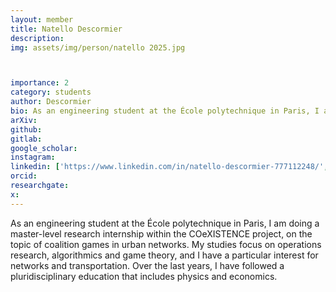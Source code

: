 ```yaml
---
layout: member
title: Natello Descormier
description:
img: assets/img/person/natello 2025.jpg



importance: 2
category: students
author: Descormier
bio: As an engineering student at the École polytechnique in Paris, I am doing a master-level research internship within the COeXISTENCE project, on the topic of coalition games in urban networks.
arXiv:
github: 
gitlab:
google_scholar: 
instagram:
linkedin: ['https://www.linkedin.com/in/natello-descormier-777112248/','linkedin_ND']
orcid: 
researchgate:
x: 
---
```

As an engineering student at the École polytechnique in Paris, I am doing a master-level research internship within the COeXISTENCE project, on the topic of coalition games in urban networks. My studies focus on operations research, algorithmics and game theory, and I have a particular interest for networks and transportation. Over the last years, I have followed a pluridisciplinary education that includes physics and economics.
